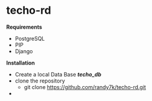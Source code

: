 # techo-rd

**Requirements**

* PostgreSQL
* PIP
* Django

**Installation**

* Create a local Data Base ***techo_db***
* clone the repository
  * git clone https://github.com/randy7k/techo-rd.git
*
